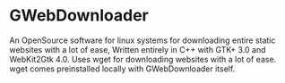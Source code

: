 # GWebDownloader
An OpenSource software for linux systems for downloading entire static websites with a lot of ease, Written entirely in C++ with GTK+ 3.0 and WebKit2Gtk 4.0. Uses wget for downloading websites with a lot of ease. wget comes preinstalled locally with GWebDownloader itself.
